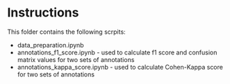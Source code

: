 # Instructions

This folder contains the following scrpits:

- data_preparation.ipynb 
- annotations_f1_score.ipynb - used to calculate f1 score and confusion matrix values for two sets of annotations
- annotations_kappa_score.ipynb - used to calculate Cohen-Kappa score for two sets of annotations
